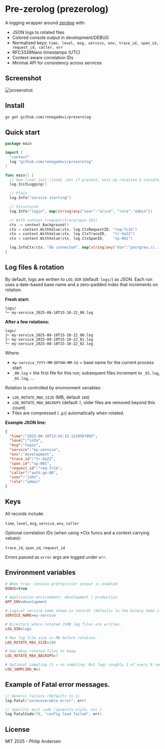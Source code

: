 # Pre-zerolog (prezerolog)

A logging wrapper around [zerolog](https://github.com/rs/zerolog) with:
- JSON logs to rotated files
- Colored console output in development/DEBUG
- Normalized keys: `time, level, msg, service, env, trace_id, span_id, request_id, caller, err`
- RFC3339Nano timestamps (UTC)
- Context-aware correlation IDs
- Minimal API for consistency across services

## Screenshot

![screenshot](https://raw.githubusercontent.com/renegadevi/prezerolog/main/.github/screenshot.png)


## Install
```bash
go get github.com/renegadevi/prezerolog
```

## Quick start
```go
package main

import (
  "context"
  log "github.com/renegadevi/prezerolog"
)

func main() {
  // One-liner init (loads .env if present, sets up rotation & console)
  log.InitLogging()

  // Plain
  log.Info("service starting")

  // Structured
  log.Info("login", map[string]any{"user":"alice", "role":"admin"})

  // With context (request/trace/span IDs)
  ctx := context.Background()
  ctx = context.WithValue(ctx, log.CtxRequestID, "req-7c1b")
  ctx = context.WithValue(ctx, log.CtxTraceID,   "tr-9a22")
  ctx = context.WithValue(ctx, log.CtxSpanID,    "sp-001")

  log.InfoCtx(ctx, "db connected", map[string]any{"dsn":"postgres://..."})
}
```

## Log files & rotation

By default, logs are written to `LOG_DIR` (default: `logs/`) as JSON.
Each run uses a date-based base name and a zero-padded index that increments on rotation.

**Fresh start:**
```
logs/
└─ my-service_2025-08-10T15-10-22_00.log
```

**After a few rotations:**
```
logs/
├─ my-service_2025-08-10T15-10-22_00.log
├─ my-service_2025-08-10T15-10-22_01.log
└─ my-service_2025-08-10T15-10-22_02.log
```

Where:
- `my-service_YYYY-MM-DDTHH-MM-SS` = base name for the current process start
- `_00.log` = the first file for this run; subsequent files increment to `_01.log`, `_02.log`, …

Rotation is controlled by environment variables:
- `LOG_ROTATE_MAX_SIZE` (MB, default `100`)
- `LOG_ROTATE_MAX_BACKUPS` (default `7`, older files are removed beyond this count)
- Files are compressed (`.gz`) automatically when rotated.

**Example JSON line:**
```json
{
  "time":"2025-08-10T13:45:15.123456789Z",
  "level":"info",
  "msg":"login",
  "service":"my-service",
  "env":"development",
  "trace_id":"tr-9a22",
  "span_id":"sp-001",
  "request_id":"req-7c1b",
  "caller":"auth.go:88",
  "user":"john",
  "role":"admin"
}
```

## Keys
All records include:

`time`, `level`, `msg`, `service`, `env`, `caller`

Optional correlation IDs (when using *Ctx funcs and a context carrying values):

`trace_id`, `span_id`, `request_id`

Errors passed as `error` args are logged under `err`.

## Environment variables
```ini
# When true: console pretty/color output is enabled
DEBUG=true

# Application environment: development | production
APP_ENV=development

# Logical service name shown in records (defaults to the binary name if unset).
SERVICE_NAME=my-service

# Directory where rotated JSON log files are written.
LOG_DIR=logs

# Max log file size in MB before rotation.
LOG_ROTATE_MAX_SIZE=100

# How many rotated files to keep.
LOG_ROTATE_MAX_BACKUPS=7

# Optional sampling (1 = no sampling; N>1 logs roughly 1 of every N records).
LOG_SAMPLING_N=1
```

## Example of Fatal error messages.
```go
// Generic failure (defaults to 1)
log.Fatal("unrecoverable error", err)

// Specific exit code (sysexits-style, etc.)
log.FatalCode(78, "config load failed", err)
```


## License
MIT 2025 - Philip Andersen